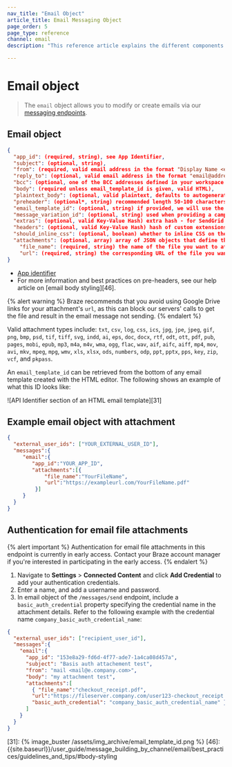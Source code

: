 ```yaml
---
nav_title: "Email Object"
article_title: Email Messaging Object
page_order: 5
page_type: reference
channel: email
description: "This reference article explains the different components of Braze's email object."

---
```


# Email object

> The `email` object allows you to modify or create emails via our [messaging endpoints]({{site.baseurl}}/api/endpoints/messaging).

## Email object

```json
{
  "app_id": (required, string), see App Identifier,
  "subject": (optional, string),
  "from": (required, valid email address in the format "Display Name <email@address.com>"),
  "reply_to": (optional, valid email address in the format "email@address.com" - defaults to your workspace's default reply to if not set) - use "NO_REPLY_TO" to set reply-to address to null,
  "bcc": (optional, one of the BCC addresses defined in your workspace's email settings) if provided and the BCC feature is enabled for your account, this address will get added to your outbound message as a BCC address,
  "body": (required unless email_template_id is given, valid HTML),
  "plaintext_body": (optional, valid plaintext, defaults to autogenerating plaintext from "body" when this is not set),
  "preheader": (optional*, string) recommended length 50-100 characters,
  "email_template_id": (optional, string) if provided, we will use the subject/body/should_inline_css values from the given email template UNLESS they are specified here, in which case we will override the provided template,
  "message_variation_id": (optional, string) used when providing a campaign_id to specify which message variation this message should be tracked under,
  "extras": (optional, valid Key-Value Hash) extra hash - for SendGrid users, this will be passed to SendGrid as Unique Arguments,
  "headers": (optional, valid Key-Value Hash) hash of custom extensions headers (available for SparkPost and SendGrid),
  "should_inline_css": (optional, boolean) whether to inline CSS on the body. If not provided, falls back to the default CSS inlining value for the workspace,
  "attachments": (optional, array) array of JSON objects that define the files you need attached, defined by "file_name" and "url",
    "file_name": (required, string) the name of the file you want to attach to your email, excluding the extension (e.g., ".pdf"). You can attach any number of files up to 2 MB. This is required if you use "attachments",
    "url": (required, string) the corresponding URL of the file you want to attach to your email. The file name's extension will be detected automatically from the URL defined, which should return the appropriate "Content-Type" as a response header. This is required if you use "attachments",
}
```

- [App identifier]({{site.baseurl}}/api/identifier_types/)
- For more information and best practices on pre-headers, see our help article on [email body styling][46].

{% alert warning %}
Braze recommends that you avoid using Google Drive links for your attachment's `url`, as this can block our servers' calls to get the file and result in the email message not sending.
{% endalert %}

Valid attachment types include: `txt`, `csv`, `log`, `css`, `ics`, `jpg`, `jpe`, `jpeg`, `gif`, `png`, `bmp`, `psd`, `tif`, `tiff`, `svg`, `indd`, `ai`, `eps`, `doc`, `docx`, `rtf`, `odt`, `ott`, `pdf`, `pub`, `pages`, `mobi`, `epub`, `mp3`, `m4a`, `m4v`, `wma`, `ogg`, `flac`, `wav`, `aif`, `aifc`, `aiff`, `mp4`, `mov`, `avi`, `mkv`, `mpeg`, `mpg`, `wmv`, `xls`, `xlsx`, `ods`, `numbers`, `odp`, `ppt`, `pptx`, `pps`, `key`, `zip`, `vcf`, and `pkpass`.

An `email_template_id` can be retrieved from the bottom of any email template created with the HTML editor. The following shows an example of what this ID looks like:

![API Identifier section of an HTML email template][31]

## Example email object with attachment

```json
{
  "external_user_ids": ["YOUR_EXTERNAL_USER_ID"],
  "messages":{
     "email":{
        "app_id":"YOUR_APP_ID",
        "attachments":[{
            "file_name":"YourFileName",
            "url":"https://exampleurl.com/YourFileName.pdf"
         }]
     }
  }
}
```

## Authentication for email file attachments

{% alert important %}
Authentication for email file attachments in this endpoint is currently in early access. Contact your Braze account manager if you're interested in participating in the early access.
{% endalert %}

1. Navigate to **Settings** > **Connected Content** and click **Add Credential** to add your authentication credentials.
2. Enter a name, and add a username and password.
3. In email object of the `/messages/send` endpoint, include a `basic_auth_credential` property specifying the credential name in the attachment details. Refer to the following example with the credential name `company_basic_auth_credential_name`:

```json
{
  "external_user_ids": ["recipient_user_id"],
  "messages":{
    "email":{
      "app_id": "153e8a29-fd6d-4f77-ade7-1a4ca08d457a",
      "subject": "Basis auth attachement test",
      "from": "mail <mail@e.company.com>",
      "body": "my attachment test",
      "attachments":[
        { "file_name":"checkout_receipt.pdf",
        "url":"https://fileserver.company.com/user123-checkout_receipt.pdf",
        "basic_auth_credential": "company_basic_auth_credential_name" }
      ]
    }
  }
}
```

[31]: {% image_buster /assets/img_archive/email_template_id.png %}
[46]: {{site.baseurl}}/user_guide/message_building_by_channel/email/best_practices/guidelines_and_tips/#body-styling

